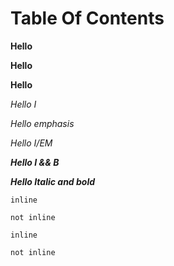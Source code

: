 # Table Of Contents

<b> Hello </b>

<strong> Hello </strong>

**Hello**

<i> Hello I </i>

<em> Hello emphasis </em>

*Hello I/EM*

<i><b> Hello I && B </b></i>

***Hello Italic and bold***


 `inline`
 
 `
 not inline
 `
 
 ```inline```
 
 ```
 not inline
 ```

